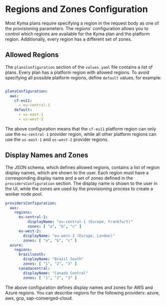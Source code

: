 # Regions and Zones Configuration

Most Kyma plans require specifying a region in the request body as one of the provisioning parameters. The regions' configuration allows you to control which regions are available for the Kyma plan and the platform region. Additionally, every region has a different set of zones.
## Allowed Regions

The `plansConfiguration` section of the `values.yaml` file contains a list of plans. Every plan has a platform region with allowed regions. To avoid specifying all possible platform regions, define `default` values, for example:

```yaml

plansConfiguration:
  aws:
    cf-eu11:
      - eu-central-1
    default:
      - us-east-1
      - us-west-2
```

The above configuration means that the `cf-eu11` platform region can only use the `eu-central-1` provider region, while all other platform regions can use the `us-east-1` and `us-west-2` provider regions.

## Display Names and Zones

The JSON schema, which defines allowed regions, contains a list of region display names, which are shown to the user. Each region must have a corresponding display name and a set of zones defined in the `providersConfiguration` section. The display name is shown to the user in the UI, while the zones are used by the provisioning process to create a worker node pool.
```yaml
providersConfiguration:
  aws:
    regions:
      eu-central-1:
          displayName: "eu-central-1 (Europe, Frankfurt)"
          zones: [ "a", "b", "c" ]
      eu-west-2:
        displayName: "eu-west-2 (Europe, London)"
        zones: [ "a", "b", "c" ]
  azure:
    regions:
      brazilsouth: 
        displayName: "Brazil South"
        zones: [ "1", "2", "3" ]
      canadacentral: 
        displayName: "Canada Central"
        zones: [ "1", "2", "3" ]
```

The above configuration defines display names and zones for AWS and Azure regions. You can describe regions for the following providers: azure, aws, gcp, sap-converged-cloud.